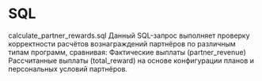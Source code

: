 # SQL

calculate_partner_rewards.sql
Данный SQL-запрос выполняет проверку корректности расчётов вознаграждений партнёров по различным типам программ, сравнивая:
Фактические выплаты (partner_revenue)
Рассчитанные выплаты (total_reward) на основе конфигурации планов и персональных условий партнёров.
